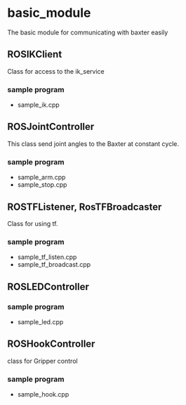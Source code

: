 # basic_module
The basic module for communicating with baxter easily

## ROSIKClient
Class for access to the ik_service
### sample program
- sample_ik.cpp

## ROSJointController
This class send joint angles to the Baxter at constant cycle.
### sample program
- sample_arm.cpp
- sample_stop.cpp

## ROSTFListener, RosTFBroadcaster
Class for using tf.
### sample program
- sample_tf_listen.cpp
- sample_tf_broadcast.cpp

## ROSLEDController
### sample program
- sample_led.cpp

## ROSHookController
class for Gripper control
### sample program
- sample_hook.cpp
